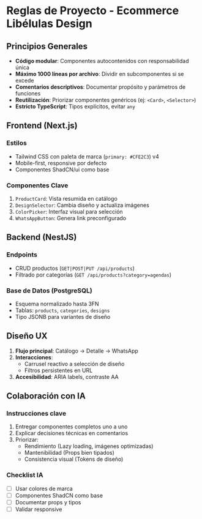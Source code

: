 # Reglas de Proyecto - Ecommerce Libélulas Design

## Principios Generales
- **Código modular**: Componentes autocontenidos con responsabilidad única
- **Máximo 1000 líneas por archivo**: Dividir en subcomponentes si se excede
- **Comentarios descriptivos**: Documentar propósito y parámetros de funciones
- **Reutilización**: Priorizar componentes genéricos (ej: `<Card>`, `<Selector>`)
- **Estricto TypeScript**: Tipos explícitos, evitar `any`

## Frontend (Next.js)
### Estilos
- Tailwind CSS con paleta de marca (`primary: #CFE2C3`) v4
- Mobile-first, responsive por defecto
- Componentes ShadCN/ui como base

### Componentes Clave
1. `ProductCard`: Vista resumida en catálogo
2. `DesignSelector`: Cambia diseño y actualiza imágenes
3. `ColorPicker`: Interfaz visual para selección
4. `WhatsAppButton`: Genera link preconfigurado

## Backend (NestJS)
### Endpoints
- CRUD productos (`GET|POST|PUT /api/products`)
- Filtrado por categorías (`GET /api/products?category=agendas`)

### Base de Datos (PostgreSQL)
- Esquema normalizado hasta 3FN
- Tablas: `products`, `categories`, `designs`
- Tipo JSONB para variantes de diseño

## Diseño UX
1. **Flujo principal**: Catálogo → Detalle → WhatsApp
2. **Interacciones**:
   - Carrusel reactivo a selección de diseño
   - Filtros persistentes en URL
3. **Accesibilidad**: ARIA labels, contraste AA

## Colaboración con IA
### Instrucciones clave
1. Entregar componentes completos uno a uno
2. Explicar decisiones técnicas en comentarios
3. Priorizar:
   - Rendimiento (Lazy loading, imágenes optimizadas)
   - Mantenibilidad (Props bien tipados)
   - Consistencia visual (Tokens de diseño)

### Checklist IA
- [ ] Usar colores de marca
- [ ] Componentes ShadCN como base
- [ ] Documentar props y tipos
- [ ] Validar responsive
